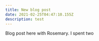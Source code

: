 ```yaml
---
title: New blog post
date: 2021-02-25T04:47:10.155Z
description: test
---
```

Blog post here with Rosemary. I spent two